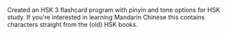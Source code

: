 Created an HSK 3 flashcard program with pinyin and tone options for HSK study. If you're interested in learning Mandarin Chinese
this contains characters straight from the (old) HSK books. 
